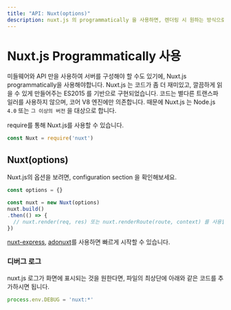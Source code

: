 ```yaml
---
title: "API: Nuxt(options)"
description: nuxt.js 의 programmatically 을 사용하면, 렌더링 시 원하는 방식으로 서버를 구성할 수 있는 미들웨어로 사용할 수 있습니다.
---
```


# Nuxt.js Programmatically 사용

미들웨어와 API 만을 사용하여 서버를 구성해야 할 수도 있기에, Nuxt.js programmatically을 사용해야합니다.
Nuxt.js 는 코드가 좀 더 재미있고, 깔끔하게 읽을 수 있게 만들어주는 ES2015 를 기반으로 구현되었습니다. 코드는 별다른 트랜스파일러를 사용하지 않으며, 코어 V8 엔진에만 의존합니다. 때문에 Nuxt.js 는 Node.js `4.0` 또는 `그 이상의 버전` 을 대상으로 합니다.

require를 통해 Nuxt.js를 사용할 수 있습니다.
```js
const Nuxt = require('nuxt')
```

## Nuxt(options)

Nuxt.js의 옵션을 보려면, configuration section 을 확인해보세요.

```js
const options = {}

const nuxt = new Nuxt(options)
nuxt.build()
.then(() => {
  // nuxt.render(req, res) 또는 nuxt.renderRoute(route, context) 를 사용할 수 있습니다.
})
```
[nuxt-express](https://github.com/nuxt/express), [adonuxt](https://github.com/nuxt/adonuxt)를 사용하면 빠르게 시작할 수 있습니다.

### 디버그 로그

nuxt.js 로그가 화면에 표시되는 것을 원한다면, 파일의 최상단에 아래와 같은 코드를 추가하시면 됩니다.

```js
process.env.DEBUG = 'nuxt:*'
```
